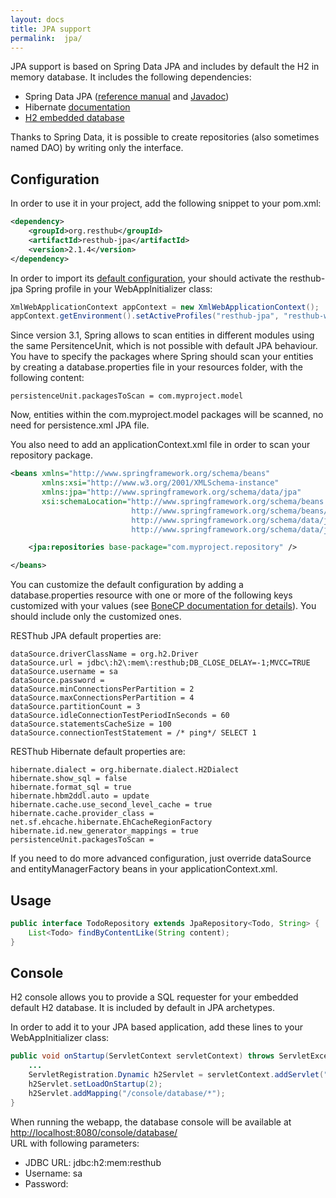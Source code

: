 ```yaml
---
layout: docs
title: JPA support
permalink:  jpa/
---
```


<div class="toc"></div>

JPA support is based on Spring Data JPA and includes by default the H2 in memory database. It includes the following dependencies:

* Spring Data JPA ([reference manual](http://static.springsource.org/spring-data/data-jpa/docs/current/reference/html/)
  and [Javadoc](http://static.springsource.org/spring-data/data-jpa/docs/current/api/))
* Hibernate [documentation](http://www.hibernate.org/docs.html)
* [H2 embedded database](http://www.h2database.com/html/main.html)

Thanks to Spring Data, it is possible to create repositories (also sometimes named DAO) by writing only the interface.

## Configuration

In order to use it in your project, add the following snippet to your pom.xml:

```xml
<dependency>
    <groupId>org.resthub</groupId>
    <artifactId>resthub-jpa</artifactId>
    <version>2.1.4</version>
</dependency>
```

In order to import its [default configuration](https://github.com/resthub/resthub-spring-stack/blob/master/resthub-jpa/src/main/resources/resthubContext.xml),
your should activate the resthub-jpa Spring profile in your WebAppInitializer class:

```java
XmlWebApplicationContext appContext = new XmlWebApplicationContext();
appContext.getEnvironment().setActiveProfiles("resthub-jpa", "resthub-web-server");
```

Since version 3.1, Spring allows to scan entities in different modules using the same PersitenceUnit,
which is not possible with default JPA behaviour. You have to specify the packages where Spring should
scan your entities by creating a database.properties file in your resources folder, with the following content:

```
persistenceUnit.packagesToScan = com.myproject.model
```

Now, entities within the com.myproject.model packages will be scanned, no need for persistence.xml JPA file.


You also need to add an applicationContext.xml file in order to scan your repository package.

```xml
<beans xmlns="http://www.springframework.org/schema/beans"
       xmlns:xsi="http://www.w3.org/2001/XMLSchema-instance"
       xmlns:jpa="http://www.springframework.org/schema/data/jpa"
       xsi:schemaLocation="http://www.springframework.org/schema/beans
                           http://www.springframework.org/schema/beans/spring-beans.xsd
                           http://www.springframework.org/schema/data/jpa
                           http://www.springframework.org/schema/data/jpa/spring-jpa.xsd">

    <jpa:repositories base-package="com.myproject.repository" />

</beans>
```

You can customize the default configuration by adding a database.properties resource with one or more of
the following keys customized with your values (see [BoneCP documentation for details](http://jolbox.com/)).
You should include only the customized ones.

RESThub JPA default properties are:

```
dataSource.driverClassName = org.h2.Driver
dataSource.url = jdbc\:h2\:mem\:resthub;DB_CLOSE_DELAY=-1;MVCC=TRUE
dataSource.username = sa
dataSource.password =
dataSource.minConnectionsPerPartition = 2
dataSource.maxConnectionsPerPartition = 4
dataSource.partitionCount = 3
dataSource.idleConnectionTestPeriodInSeconds = 60
dataSource.statementsCacheSize = 100
dataSource.connectionTestStatement = /* ping*/ SELECT 1
```

RESThub Hibernate default properties are:

```
hibernate.dialect = org.hibernate.dialect.H2Dialect
hibernate.show_sql = false
hibernate.format_sql = true
hibernate.hbm2ddl.auto = update
hibernate.cache.use_second_level_cache = true
hibernate.cache.provider_class = net.sf.ehcache.hibernate.EhCacheRegionFactory
hibernate.id.new_generator_mappings = true
persistenceUnit.packagesToScan =
```

If you need to do more advanced configuration, just override dataSource and entityManagerFactory beans in
your applicationContext.xml.

## Usage

```java
public interface TodoRepository extends JpaRepository<Todo, String> {
    List<Todo> findByContentLike(String content);
}
```

## Console

H2 console allows you to provide a SQL requester for your embedded default H2 database.
It is included by default in JPA archetypes.

In order to add it to your JPA based application, add these lines to your WebAppInitializer class:

```java
public void onStartup(ServletContext servletContext) throws ServletException {
    ...
    ServletRegistration.Dynamic h2Servlet = servletContext.addServlet("h2console", WebServlet.class);
    h2Servlet.setLoadOnStartup(2);
    h2Servlet.addMapping("/console/database/*");
}
```

When running the webapp, the database console will be available at <http://localhost:8080/console/database/>    
URL with following parameters:

* JDBC URL: jdbc\:h2\:mem\:resthub
* Username: sa
* Password:
